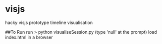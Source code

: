 # visjs
hacky visjs prototype timeline visualisation

##To Run
run > python visualiseSession.py (type 'null' at the prompt)
load index.html in a browser
